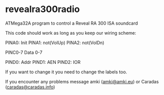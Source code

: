 revealra300radio
================

ATMega32A program to control a Reveal RA 300 ISA soundcard

This code should work as long as you keep our wiring scheme:

PINA0: Init
PINA1: not(VolUp)
PINA2: not(VolDn)

PINC0-7 Data 0-7

PIND0: Addr
PIND1: AEN
PIND2: IOR 

If you want to change it you need to change the labels too.

If you encounter any problems message amki (amki@amki.eu) or Caradas (caradas@caradas.info)